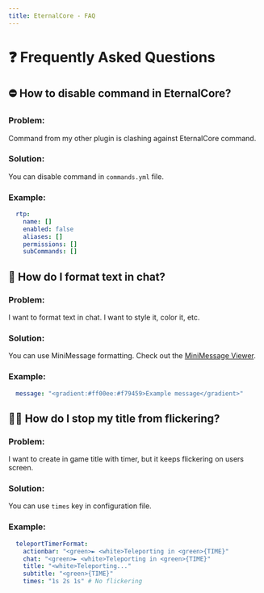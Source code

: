 ```yaml
---
title: EternalCore - FAQ
---
```


# ❓ Frequently Asked Questions

## ⛔ How to disable command in EternalCore?

### Problem:
Command from my other plugin is clashing against EternalCore command.

### Solution:
You can disable command in `commands.yml` file.

### Example:
```yaml
  rtp:
    name: []
    enabled: false
    aliases: []
    permissions: []
    subCommands: []
```

## 🎨 How do I format text in chat?

### Problem:
I want to format text in chat. I want to style it, color it, etc.

### Solution:
You can use MiniMessage formatting. Check out the [MiniMessage Viewer](https://webui.advntr.dev/).

### Example:
```yaml
  message: "<gradient:#ff00ee:#f79459>Example message</gradient>"
```

## 🏃💨 How do I stop my title from flickering?

### Problem:
I want to create in game title with timer, but it keeps flickering on users screen.

### Solution:
You can use `times` key in configuration file.

### Example:
```yaml
  teleportTimerFormat:
    actionbar: "<green>► <white>Teleporting in <green>{TIME}"
    chat: "<green>► <white>Teleporting in <green>{TIME}"
    title: "<white>Teleporting..."
    subtitle: "<green>{TIME}"
    times: "1s 2s 1s" # No flickering
``` 